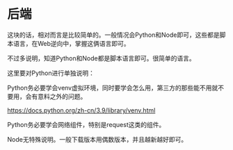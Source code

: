 # 后端

这块的话，相对而言是比较简单的。一般情况会Python和Node即可，这些都是脚本语言，在Web逆向中，掌握这俩语言即可。

不过多说明，知道Python和Node都是脚本语言即可。很简单的语言。

这里要对Python进行单独说明：

Python务必要学会venv虚拟环境，同时要学会怎么用，第三方的那些能不用就不要用，会有意料之外的问题。

https://docs.python.org/zh-cn/3.9/library/venv.html

Python务必要学会网络组件，特别是request这类的组件。

Node无特殊说明。一般下载版本用偶数版本，并且越新越好即可。